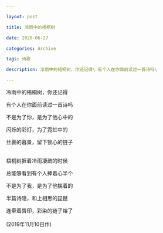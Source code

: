 ```yaml
---

layout: post

title: 冷雨中的梧桐树

date: 2020-06-27

categories: Archive

tags: 诗歌

description: 冷雨中的梧桐树，你还记得\ 有个人在你面前读过一首诗吗\

---
```


冷雨中的梧桐树，你还记得  

有个人在你面前读过一首诗吗   

不是为了你，是为了他心中的  

闪烁的彩灯，为了霓虹中的  

丝裹的暮景，留下锁心的链子  
<br/>


梧桐树捱着冷雨凄疏的时候  

总能够看到有个人捧着心半个  

不是为了我，是为了他揣着的  

半篇诗隐，和上相思的琵琶  

连牵着唇印，彩染的链子熔了  
<br/>
(2019年11月10日作)
